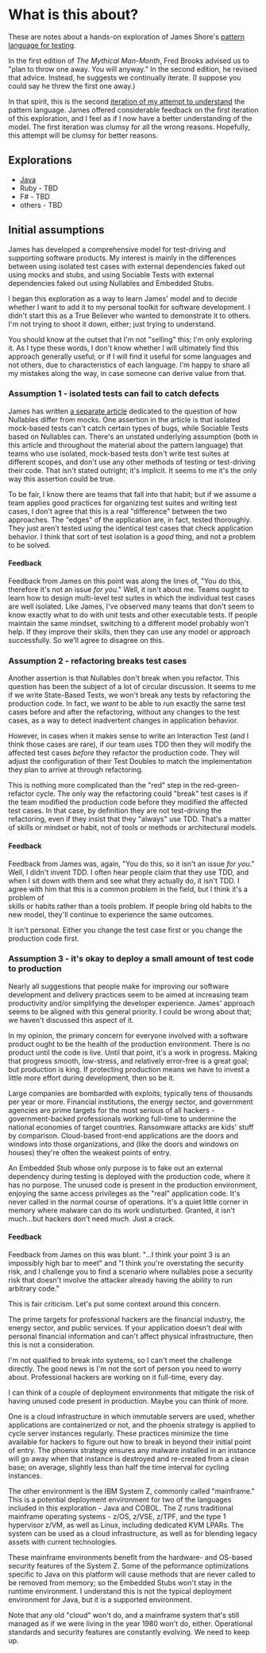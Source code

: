 # What is this about?

These are notes about a hands-on exploration of James Shore's [pattern language for testing](https://www.jamesshore.com/v2/projects/nullables/testing-without-mocks). 

In the first edition of _The Mythical Man-Month_, Fred Brooks advised us to "plan to throw one away. 
You will anyway.” In the second edition, he revised that advice. Instead, he suggests we continually iterate. (I suppose you could say he threw the first one away.)

In that spirit, this is the second [iteration of my attempt to understand](iteration-1.md) the pattern language. 
James offered considerable feedback on the first iteration of this exploration, and I feel as if I now 
have a better understanding of the model. The first iteration was clumsy for all the wrong reasons. 
Hopefully, this attempt will be clumsy for better reasons.

## Explorations 

- [Java](i2-java-walkthrough.md)
- Ruby - TBD
- F# - TBD
- others - TBD

## Initial assumptions 

James has developed a comprehensive model for test-driving and supporting software products. 
My interest is mainly in the differences between using isolated test cases with external dependencies 
faked out using mocks and stubs, and using Sociable Tests with external dependencies faked out using 
Nullables and Embedded Stubs.

I began this exploration as a way to learn James' model and to decide whether I want to add it to my 
personal toolkit for software development. I didn't start this as a True Believer who wanted to 
demonstrate it to others. I'm not trying to shoot it down, either; just trying to understand. 

You should know at the outset that I'm not "selling" this; I'm only exploring it. As I type these words, 
I don't know whether I will ultimately find this approach generally useful; or if I will find it useful 
for some languages and not others, due to characteristics of each language. I'm happy to share all my 
mistakes along the way, in case someone can derive value from that.

### Assumption 1 - isolated tests can fail to catch defects

James has written [a separate article](https://www.jamesshore.com/v2/projects/nullables/how-are-nullables-different-from-mocks) dedicated to the question of how Nullables differ from mocks. 
One assertion in the article is that isolated mock-based tests can't catch certain types of bugs, while 
Sociable Tests based on Nullables can. There's an unstated underlying assumption (both in this article 
and throughout the material about the pattern language) that teams who use isolated, mock-based tests 
don't write test suites at different scopes, and don't use any other methods of testing or test-driving 
their code. That isn't stated outright; it's implicit. It seems to me it's the only way this assertion 
could be true.

To be fair, I know there are teams that fall into that habit; but if we assume a team applies good 
practices for organizing test suites and writing test cases, I don't agree that this is a real 
"difference" between the two approaches. The "edges" of the application are, in fact, tested thoroughly. 
They just aren't tested using the identical test cases that check application behavior. I think that sort 
of test isolation is a _good_ thing, and not a problem to be solved.

#### Feedback 

Feedback from James on this point was along the lines of, "You do this, therefore it's not an issue _for you_."
Well, it isn't about me. Teams ought to learn how to design multi-level test suites in which the
individual test cases are well isolated. Like James, I've observed many teams that don't seem to know 
exactly what to do with unit tests and other executable tests. If people maintain the same mindset, 
switching to a different model probably won't help. If they improve their skills, then they can use any 
model or approach successfully. So we'll agree to disagree on this.

### Assumption 2 - refactoring breaks test cases

Another assertion is that Nullables don't break when you refactor. This question has been the subject of 
a lot of circular discussion. It seems to me if we write State-Based Tests, we won't break any tests by 
refactoring the production code. In fact, we _want_ to be able to run exactly the same test cases before 
and after the refactoring, without any changes to the test cases, as a way to detect inadvertent changes 
in application behavior. 

However, in cases when it makes sense to write an Interaction Test (and I think those cases are rare), 
if our team uses TDD then they will modify the affected test cases _before_ they refactor the production 
code. They will adjust the configuration of their Test Doubles to match the implementation they plan to arrive at through refactoring. 

This is nothing more complicated than the "red" step in the red-green-refactor cycle. The only way the 
refactoring could "break" test cases is if the team modified the production code before they modified the 
affected test cases. In that case, by definition they are not test-driving the refactoring, even if they 
insist that they "always" use TDD. That's a matter of skills or mindset or habit, not of tools or methods 
or architectural models.

#### Feedback 

Feedback from James was, again, "You do this, so it isn't an issue _for you_." Well, I didn't invent TDD. 
I often hear people claim that they use TDD, and when I sit down with them and see what they actually do, 
it isn't TDD. I agree with him that this is a common problem in the field, but I think it's a problem of  
skills or habits rather than a tools problem. If people bring old habits to the new model, they'll 
continue to experience the same outcomes.

It isn't personal. Either you change the test case first or you change the production code first. 

### Assumption 3 - it's okay to deploy a small amount of test code to production

Nearly all suggestions that people make for improving our software development and delivery practices 
seem to be aimed at increasing team productivity and/or simplifying the developer experience. James' 
approach seems to be aligned with this general priority. I could be wrong about that; we haven't 
discussed this aspect of it.

In my opinion, the primary concern for everyone involved with a software product ought to be the health 
of the production environment. There is no product until the code is live. Until that point, it's a work 
in progress. Making that progress smooth, low-stress, and relatively error-free is a great goal; but 
production is king. If protecting production means we have to invest a little more effort during 
development, then so be it.

Large companies are bombarded with exploits; typically tens of thousands per year or more. 
Financial institutions, the energy sector, and government agencies are prime targets for the most 
serious of all hackers - government-backed professionals working full-time to undermine the national 
economies of target countries. Ransomware attacks are kids' stuff by comparison. Cloud-based front-end 
applications are the doors and windows into those organizations, and (like the doors and windows on houses) they're often the weakest points of entry.

An Embedded Stub whose only purpose is to fake out an external dependency during testing is deployed with 
the production code, where it has no purpose. The unused code is present in the production environment, 
enjoying the same access privileges as the "real" application code. It's never called in the normal 
course of operations. It's a quiet little corner in memory where malware can do its work undisturbed. 
Granted, it isn't much...but hackers don't need much. Just a crack.

#### Feedback

Feedback from James on this was blunt. "...I think your point 3 is an impossibly high bar to meet" and 
"I think you're overstating the security risk, and I challenge you to find a scenario where nullables 
pose a security risk that doesn't involve the attacker already having the ability to run arbitrary code." 

This is fair criticism. Let's put some context around this concern. 

The prime targets for professional hackers are the financial industry, the 
energy sector, and public services. If your application doesn't 
deal with personal financial information and can't affect physical infrastructure, 
then this is not a consideration. 

I'm not qualified to break into systems, so I can't meet the 
challenge directly. The good news is I'm not the sort of person you need to worry about. Professional 
hackers are working on it full-time, every day. 

I can think of a couple of deployment environments that mitigate the risk of having unused code present 
in production. Maybe you can think of more.

One is a cloud infrastructure in which immutable servers are used, whether applications are 
containerized or not, and the phoenix strategy is applied to cycle server instances regularly. 
These practices minimize the time available for hackers to figure out how to break in beyond their 
initial point of entry. The phoenix strategy ensures any malware installed in an instance will go 
away when that instance is destroyed and re-created from a clean base; on average, slightly less than 
half the time interval for cycling instances.

The other environment is the IBM System Z, commonly called "mainframe." This is a potential deployment 
environment for two of the languages included in this exploration - Java and COBOL. The Z runs traditional mainframe 
operating systems - z/OS, z/VSE, z/TPF, and the type 1 hypervisor z/VM, as well as Linux, including 
dedicated KVM LPARs. The system can be used as a cloud infrastructure, as well as for blending legacy 
assets with current technologies. 

These mainframe environments benefit from the hardware- and OS-based security features 
of the System Z. Some of the peformance optimizations specific to Java on this platform will cause 
methods that are never called to be removed from memory; so the Embedded Stubs won't stay in the 
runtime environment. I understand this is not the typical deployment environment for Java, but it is 
a supported environment. 

Note that any old "cloud" won't do, and a mainframe system that's still managed as if we were living 
in the year 1980 won't do, either. Operational standards and security features are constantly evolving. 
We need to keep up.



